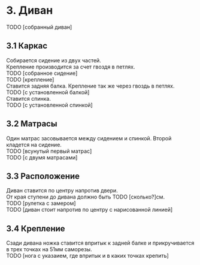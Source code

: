 # 3. Диван
TODO [собранный диван]
## 3.1 Каркас
Собирается сидение из двух частей.\
Крепление производится за счет гвоздя в петлях.\
TODO [собранное сидение]\
TODO [крепление]\
Ставится задняя балка. Крепление так же через гвоздь в петлях.\
TODO [с установленной балкой]\
Ставится спинка.\
TODO [с установленной спинкой]
## 3.2 Матрасы
Один матрас засовывается между сидением и спинкой. Второй кладется на сидение.\
TODO [всунутый первый матрас]\
TODO [с двумя матрасами]
## 3.3 Расположение
Диван ставится по центру напротив двери.\
От края ступени до дивана должно быть TODO [сколько?]см.\
TODO [рулетка с замером]\
TODO [диван стоит напротив по центру с нарисованной линией]
## 3.4 Крепление
Сзади дивана ножка ставится впритык к задней балке и прикручивается в трех точках на 51мм саморезы.\
TODO [нога с указаием, где впритык и в каких точках крепить]